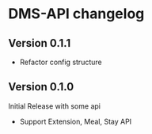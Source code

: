 # DMS-API changelog

## Version 0.1.1
- Refactor config structure

## Version 0.1.0
Initial Release with some api

- Support Extension, Meal, Stay API